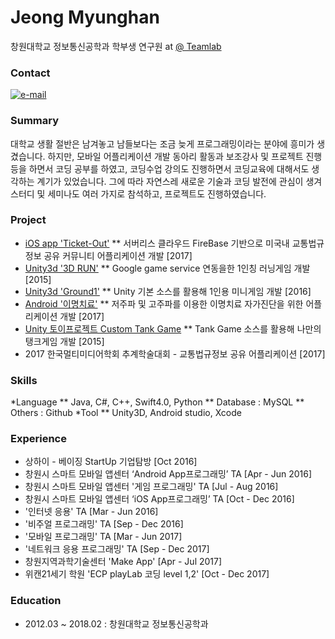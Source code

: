 # Jeong Myunghan
창원대학교 정보통신공학과
학부생 연구원 at [@ Teamlab](http://ivis.kr)

### Contact 
[![e-mail](https://img.shields.io/badge/email-jmh667722@gmail.com-blue.svg)](mailto:jmh667722@gmail.com)

### Summary
대학교 생활 절반은 남겨놓고 남들보다는 조금 늦게 프로그래밍이라는 분야에 흥미가 생겼습니다. 하지만, 모바일 어플리케이션 개발 동아리 활동과 보조강사 및 프로젝트 진행 등을 하면서 코딩 공부를 하였고, 코딩수업 강의도 진행하면서 코딩교육에 대해서도 생각하는 계기가 있었습니다. 그에 따라 자연스레 새로운 기술과 코딩 발전에 관심이 생겨 스터디 및 세미나도 여러 가지로 참석하고, 프로젝트도 진행하였습니다.

### Project
* [iOS app 'Ticket-Out'](https://github.com/jmh6672/TicketOut)
** 서버리스 클라우드 FireBase 기반으로 미국내 교통법규정보 공유 커뮤니티 어플리케이션 개발  [2017] 
* [Unity3d '3D RUN'](https://github.com/jmh6672/Run_3D)
** Google game service 연동을한 1인칭 러닝게임 개발 [2015]
* [Unity3d 'Ground1'](https://github.com/jmh6672/ground1)
** Unity 기본 소스를 활용해 1인용 미니게임 개발 [2016]
* [Android '이명치료'](https://github.com/jmh6672/customTank)
** 저주파 및 고주파를 이용한 이명치료 자가진단을 위한 어플리케이션 개발 [2017] 	
* [Unity 토이프로젝트 Custom Tank Game](https://www.youtube.com/watch?v=Amq3xKltm-o)
** Tank Game 소스를 활용해 나만의 탱크게임 개발 [2015]
* 2017 한국멀티미디어학회 추계학술대회 - 교통법규정보 공유 어플리케이션 [2017]


### Skills
*Language
** Java, C#, C++, Swift4.0, Python
** Database : MySQL
** Others : Github
*Tool
** Unity3D, Android studio, Xcode


### Experience
* 상하이 - 베이징 StartUp 기업탐방 [Oct 2016]
* 창원시 스마트 모바일 앱센터 ‘Android App프로그래밍’ TA  [Apr - Jun 2016]
* 창원시 스마트 모바일 앱센터 '게임 프로그래밍' TA  [Jul - Aug 2016]
* 창원시 스마트 모바일 앱센터 ‘iOS App프로그래밍’ TA   [Oct - Dec 2016]
* '인터넷 응용' TA [Mar - Jun 2016]
* '비주얼 프로그래밍' TA [Sep - Dec 2016]
* '모바일 프로그래밍' TA [Mar - Jun 2017]
* '네트워크 응용 프로그래밍' TA [Sep - Dec 2017]
* 창원지역과학기술센터 'Make App' [Apr - Jul 2017]
* 위캔21세기 학원 'ECP playLab 코딩 level 1,2' [Oct - Dec 2017]

### Education
* 2012.03 ~ 2018.02 : 창원대학교 정보통신공학과
